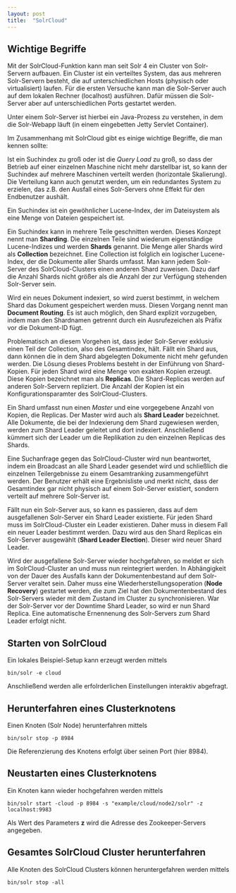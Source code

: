 ```yaml
---
layout: post
title:  "SolrCloud"
---
```


## Wichtige Begriffe

Mit der SolrCloud-Funktion kann man seit Solr 4 ein Cluster von Solr-Servern aufbauen. Ein Cluster ist ein verteiltes System, das aus mehreren Solr-Servern besteht, die auf unterschiedlichen Hosts (physisch oder virtualisiert) laufen. Für die ersten Versuche kann man die Solr-Server auch auf dem lokalen Rechner (localhost) ausführen. Dafür müssen die Solr-Server aber auf unterschiedlichen Ports gestartet werden.

Unter einem Solr-Server ist hierbei ein Java-Prozess zu verstehen, in dem die Solr-Webapp läuft (in einem eingebetten Jetty Servlet Container).

Im Zusammenhang mit SolrCloud gibt es einige wichtige Begriffe, die man kennen sollte:

Ist ein Suchindex zu groß oder ist die *Query Load* zu groß, so dass der Betrieb auf einer einzelnen Maschine nicht mehr darstellbar ist, so kann der Suchindex auf mehrere Maschinen verteilt werden (horizontale Skalierung). Die Verteilung kann auch genutzt werden, um ein redundantes System zu erzielen, das z.B. den Ausfall eines Solr-Servers ohne Effekt für den Endbenutzer aushält.

Ein Suchindex ist ein gewöhnlicher Lucene-Index, der im Dateisystem als eine Menge von Dateien gespeichert ist.

Ein Suchindex kann in mehrere Teile geschnitten werden. Dieses Konzept nennt man **Sharding**. Die einzelnen Teile sind wiederum eigenständige Lucene-Indizes und werden **Shards** genannt. Die Menge aller Shards wird als **Collection** bezeichnet. Eine Collection ist folglich ein logischer Lucene-Index, der die Dokumente aller Shards umfasst. Man kann jedem Solr-Server des SolrCloud-Clusters einen anderen Shard zuweisen. Dazu darf die Anzahl Shards nicht größer als die Anzahl der zur Verfügung stehenden Solr-Server sein.

Wird ein neues Dokument indexiert, so wird zuerst bestimmt, in welchem Shard das Dokument gespeichert werden muss. Diesen Vorgang nennt man **Document Routing**. Es ist auch möglich, den Shard explizit vorzugeben, indem man den Shardnamen getrennt durch ein Ausrufezeichen als Präfix vor die Dokument-ID fügt.

Problematisch an diesem Vorgehen ist, dass jeder Solr-Server exklusiv einen Teil der Collection, also des Gesamtindex, hält. Fällt ein Shard aus, dann können die in dem Shard abgelegten Dokumente nicht mehr gefunden werden. Die Lösung dieses Problems besteht in der Einführung von Shard-Kopien. Für jeden Shard wird eine Menge von exakten Kopien erzeugt. Diese Kopien bezeichnet man als **Replicas**. Die Shard-Replicas werden auf anderen Solr-Servern repliziert. Die Anzahl der Kopien ist ein Konfigurationsparamter des SolrCloud-Clusters.

Ein Shard umfasst nun einen *Master* und eine vorgegebene Anzahl von Kopien, die Replicas. Der Master wird auch als **Shard Leader** bezeichnet. Alle Dokumente, die bei der Indexierung dem Shard zugewiesen werden, werden zum Shard Leader geleitet und dort indexiert. Anschließend kümmert sich der Leader um die Replikation zu den einzelnen Replicas des Shards.

Eine Suchanfrage gegen das SolrCloud-Cluster wird nun beantwortet, indem ein Broadcast an alle Shard Leader gesendet wird und schließlich die einzelnen Teilergebnisse zu einem Gesamtranking zusammengeführt werden. Der Benutzer erhält eine Ergebnisliste und merkt nicht, dass der Gesamtindex gar nicht physisch auf einem Solr-Server existiert, sondern verteilt auf mehrere Solr-Server ist.

Fällt nun ein Solr-Server aus, so kann es passieren, dass auf dem ausgefallenen Solr-Server ein Shard Leader existierte. Für jeden Shard muss im SolrCloud-Cluster ein Leader existieren. Daher muss in diesem Fall ein neuer Leader bestimmt werden. Dazu wird aus den Shard Replicas ein Solr-Server ausgewählt (**Shard Leader Election**). Dieser wird neuer Shard Leader.

Wird der ausgefallene Solr-Server wieder hochgefahren, so meldet er sich im SolrCloud-Cluster an und muss nun reintegriert werden. In Abhängigkeit von der Dauer des Ausfalls kann der Dokumentenbestand auf dem Solr-Server veraltet sein. Daher muss eine Wiederherstellungsoperation (**Node Recovery**) gestartet werden, die zum Ziel hat den Dokumentenbestand des Solr-Servers wieder mit dem Zustand im Cluster zu synchronisieren. War der Solr-Server vor der Downtime Shard Leader, so wird er nun Shard Replica. Eine automatische Ernennenung des Solr-Servers zum Shard Leader erfolgt nicht.

## Starten von SolrCloud

Ein lokales Beispiel-Setup kann erzeugt werden mittels

````
bin/solr -e cloud
````

Anschließend werden alle erfolrderlichen Einstellungen interaktiv abgefragt.

## Herunterfahren eines Clusterknotens

Einen Knoten (Solr Node) herunterfahren mittels

````
bin/solr stop -p 8984
````

Die Referenzierung des Knotens erfolgt über seinen Port (hier 8984).

## Neustarten eines Clusterknotens

Ein Knoten kann wieder hochgefahren werden mittels

````
bin/solr start -cloud -p 8984 -s "example/cloud/node2/solr" -z localhost:9983
````

Als Wert des Parameters **z** wird die Adresse des Zookeeper-Servers angegeben.

## Gesamtes SolrCloud Cluster herunterfahren

Alle Knoten des SolrCloud Clusters können heruntergefahren werden mittels

````
bin/solr stop -all
````
